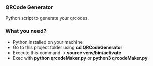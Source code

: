 ### QRCode Generator
Python script to generate your qrcodes.

### What you need?
- Python installed on your machine
- Go to this project folder using **cd QRCodeGenerator**
- Execute this command -> **source venv/bin/activate**
- Exec with **python qrcodeMaker.py** or **python3 qrcodeMaker.py**
